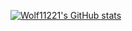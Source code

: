 [![Wolf11221's GitHub stats](https://github-readme-stats.vercel.app/api?username=Wolf11221)](https://github.com/anuraghazra/github-readme-stats)
